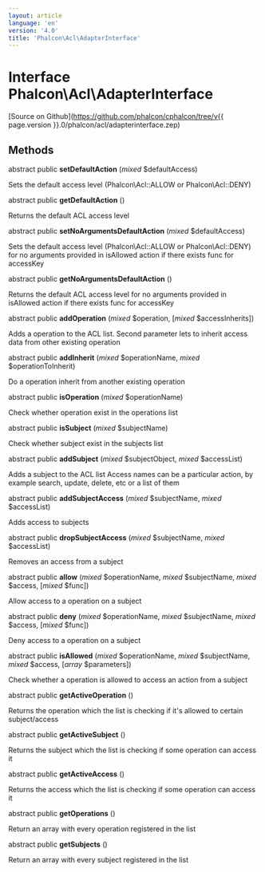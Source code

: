 ```yaml
---
layout: article
language: 'en'
version: '4.0'
title: 'Phalcon\Acl\AdapterInterface'
---
```

# Interface **Phalcon\Acl\AdapterInterface**

[Source on Github](https://github.com/phalcon/cphalcon/tree/v{{ page.version }}.0/phalcon/acl/adapterinterface.zep)

## Methods
abstract public  **setDefaultAction** (*mixed* $defaultAccess)

Sets the default access level (Phalcon\Acl::ALLOW or Phalcon\Acl::DENY)


abstract public  **getDefaultAction** ()

Returns the default ACL access level


abstract public  **setNoArgumentsDefaultAction** (*mixed* $defaultAccess)

Sets the default access level (Phalcon\Acl::ALLOW or Phalcon\Acl::DENY) for no arguments provided in isAllowed action if there exists func for accessKey


abstract public  **getNoArgumentsDefaultAction** ()

Returns the default ACL access level for no arguments provided in isAllowed action if there exists func for accessKey


abstract public  **addOperation** (*mixed* $operation, [*mixed* $accessInherits])

Adds a operation to the ACL list. Second parameter lets to inherit access data from other existing operation


abstract public  **addInherit** (*mixed* $operationName, *mixed* $operationToInherit)

Do a operation inherit from another existing operation


abstract public  **isOperation** (*mixed* $operationName)

Check whether operation exist in the operations list


abstract public  **isSubject** (*mixed* $subjectName)

Check whether subject exist in the subjects list


abstract public  **addSubject** (*mixed* $subjectObject, *mixed* $accessList)

Adds a subject to the ACL list
Access names can be a particular action, by example search, update, delete, etc or a list of them


abstract public  **addSubjectAccess** (*mixed* $subjectName, *mixed* $accessList)

Adds access to subjects


abstract public  **dropSubjectAccess** (*mixed* $subjectName, *mixed* $accessList)

Removes an access from a subject


abstract public  **allow** (*mixed* $operationName, *mixed* $subjectName, *mixed* $access, [*mixed* $func])

Allow access to a operation on a subject


abstract public  **deny** (*mixed* $operationName, *mixed* $subjectName, *mixed* $access, [*mixed* $func])

Deny access to a operation on a subject


abstract public  **isAllowed** (*mixed* $operationName, *mixed* $subjectName, *mixed* $access, [*array* $parameters])

Check whether a operation is allowed to access an action from a subject


abstract public  **getActiveOperation** ()

Returns the operation which the list is checking if it's allowed to certain subject/access


abstract public  **getActiveSubject** ()

Returns the subject which the list is checking if some operation can access it


abstract public  **getActiveAccess** ()

Returns the access which the list is checking if some operation can access it


abstract public  **getOperations** ()

Return an array with every operation registered in the list


abstract public  **getSubjects** ()

Return an array with every subject registered in the list
